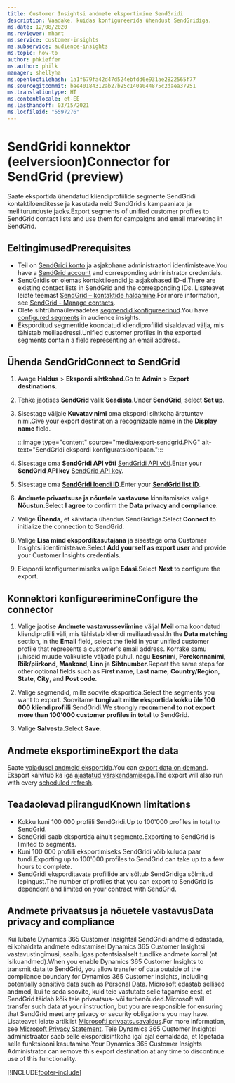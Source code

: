 ```yaml
---
title: Customer Insightsi andmete eksportimine SendGridi
description: Vaadake, kuidas konfigureerida ühendust SendGridiga.
ms.date: 12/08/2020
ms.reviewer: mhart
ms.service: customer-insights
ms.subservice: audience-insights
ms.topic: how-to
author: phkieffer
ms.author: philk
manager: shellyha
ms.openlocfilehash: 1a1f679fa42d47d524ebfdd6e931ae2822565f77
ms.sourcegitcommit: bae40184312ab27b95c140a044875c2daea37951
ms.translationtype: HT
ms.contentlocale: et-EE
ms.lasthandoff: 03/15/2021
ms.locfileid: "5597276"
---
```

# <a name="connector-for-sendgrid-preview"></a><span data-ttu-id="cc0b3-103">SendGridi konnektor (eelversioon)</span><span class="sxs-lookup"><span data-stu-id="cc0b3-103">Connector for SendGrid (preview)</span></span>

<span data-ttu-id="cc0b3-104">Saate eksportida ühendatud kliendiprofiilide segmente SendGridi kontaktiloenditesse ja kasutada neid SendGridis kampaaniate ja meiliturunduste jaoks.</span><span class="sxs-lookup"><span data-stu-id="cc0b3-104">Export segments of unified customer profiles to SendGrid contact lists and use them for campaigns and email marketing in SendGrid.</span></span> 

## <a name="prerequisites"></a><span data-ttu-id="cc0b3-105">Eeltingimused</span><span class="sxs-lookup"><span data-stu-id="cc0b3-105">Prerequisites</span></span>

-   <span data-ttu-id="cc0b3-106">Teil on [SendGridi konto](https://sendgrid.com/) ja asjakohane administraatori identimisteave.</span><span class="sxs-lookup"><span data-stu-id="cc0b3-106">You have a [SendGrid account](https://sendgrid.com/) and corresponding administrator credentials.</span></span>
-   <span data-ttu-id="cc0b3-107">SendGridis on olemas kontaktiloendid ja asjakohased ID-d.</span><span class="sxs-lookup"><span data-stu-id="cc0b3-107">There are existing contact lists in SendGrid and the corresponding IDs.</span></span> <span data-ttu-id="cc0b3-108">Lisateavet leiate teemast [SendGrid – kontaktide haldamine](https://sendgrid.com/docs/ui/managing-contacts/create-and-manage-contacts/#manage-contacts).</span><span class="sxs-lookup"><span data-stu-id="cc0b3-108">For more information, see [SendGrid - Manage contacts](https://sendgrid.com/docs/ui/managing-contacts/create-and-manage-contacts/#manage-contacts).</span></span>
-   <span data-ttu-id="cc0b3-109">Olete sihtrühmaülevaadetes [segmendid konfigureerinud](segments.md).</span><span class="sxs-lookup"><span data-stu-id="cc0b3-109">You have [configured segments](segments.md) in audience insights.</span></span>
-   <span data-ttu-id="cc0b3-110">Eksporditud segmentide koondatud kliendiprofiilid sisaldavad välja, mis tähistab meiliaadressi.</span><span class="sxs-lookup"><span data-stu-id="cc0b3-110">Unified customer profiles in the exported segments contain a field representing an email address.</span></span>

## <a name="connect-to-sendgrid"></a><span data-ttu-id="cc0b3-111">Ühenda SendGrid</span><span class="sxs-lookup"><span data-stu-id="cc0b3-111">Connect to SendGrid</span></span>

1. <span data-ttu-id="cc0b3-112">Avage **Haldus** > **Ekspordi sihtkohad**.</span><span class="sxs-lookup"><span data-stu-id="cc0b3-112">Go to **Admin** > **Export destinations**.</span></span>

1. <span data-ttu-id="cc0b3-113">Tehke jaotises **SendGrid** valik **Seadista**.</span><span class="sxs-lookup"><span data-stu-id="cc0b3-113">Under **SendGrid**, select **Set up**.</span></span>

1. <span data-ttu-id="cc0b3-114">Sisestage väljale **Kuvatav nimi** oma ekspordi sihtkoha äratuntav nimi.</span><span class="sxs-lookup"><span data-stu-id="cc0b3-114">Give your export destination a recognizable name in the **Display name** field.</span></span>

   :::image type="content" source="media/export-sendgrid.PNG" alt-text="SendGridi ekspordi konfiguratsioonipaan.":::

1. <span data-ttu-id="cc0b3-116">Sisestage oma **SendGridi API võti** [SendGridi API võti](https://sendgrid.com/docs/ui/account-and-settings/api-keys/).</span><span class="sxs-lookup"><span data-stu-id="cc0b3-116">Enter your **SendGrid API key** [SendGrid API key](https://sendgrid.com/docs/ui/account-and-settings/api-keys/).</span></span>

1. <span data-ttu-id="cc0b3-117">Sisestage oma **[SendGridi loendi ID](https://sendgrid.com/docs/ui/managing-contacts/create-and-manage-contacts/#manage-contacts)**.</span><span class="sxs-lookup"><span data-stu-id="cc0b3-117">Enter your **[SendGrid list ID](https://sendgrid.com/docs/ui/managing-contacts/create-and-manage-contacts/#manage-contacts)**.</span></span>

1. <span data-ttu-id="cc0b3-118">**Andmete privaatsuse ja nõuetele vastavuse** kinnitamiseks valige **Nõustun**.</span><span class="sxs-lookup"><span data-stu-id="cc0b3-118">Select **I agree** to confirm the **Data privacy and compliance**.</span></span>

1. <span data-ttu-id="cc0b3-119">Valige **Ühenda**, et käivitada ühendus SendGridiga.</span><span class="sxs-lookup"><span data-stu-id="cc0b3-119">Select **Connect** to initialize the connection to SendGrid.</span></span>

1. <span data-ttu-id="cc0b3-120">Valige **Lisa mind ekspordikasutajana** ja sisestage oma Customer Insightsi identimisteave.</span><span class="sxs-lookup"><span data-stu-id="cc0b3-120">Select **Add yourself as export user** and provide your Customer Insights credentials.</span></span>

1. <span data-ttu-id="cc0b3-121">Ekspordi konfigureerimiseks valige **Edasi**.</span><span class="sxs-lookup"><span data-stu-id="cc0b3-121">Select **Next** to configure the export.</span></span>

## <a name="configure-the-connector"></a><span data-ttu-id="cc0b3-122">Konnektori konfigureerimine</span><span class="sxs-lookup"><span data-stu-id="cc0b3-122">Configure the connector</span></span>

1. <span data-ttu-id="cc0b3-123">Valige jaotise **Andmete vastavusseviimine** väljal **Meil** oma koondatud kliendiprofiili väli, mis tähistab kliendi meiliaadressi.</span><span class="sxs-lookup"><span data-stu-id="cc0b3-123">In the **Data matching** section, in the **Email** field, select the field in your unified customer profile that represents a customer's email address.</span></span> <span data-ttu-id="cc0b3-124">Korrake samu juhiseid muude valikuliste väljade puhul, nagu **Eesnimi**, **Perekonnanimi**, **Riik/piirkond**, **Maakond**, **Linn** ja **Sihtnumber**.</span><span class="sxs-lookup"><span data-stu-id="cc0b3-124">Repeat the same steps for other optional fields such as **First name**, **Last name**, **Country/Region**, **State**, **City**, and **Post code**.</span></span>

1. <span data-ttu-id="cc0b3-125">Valige segmendid, mille soovite eksportida.</span><span class="sxs-lookup"><span data-stu-id="cc0b3-125">Select the segments you want to export.</span></span> <span data-ttu-id="cc0b3-126">Soovitame **tungivalt mitte eksportida kokku üle 100 000 kliendiprofiili** SendGridi.</span><span class="sxs-lookup"><span data-stu-id="cc0b3-126">We strongly **recommend to not export more than 100'000 customer profiles in total** to SendGrid.</span></span> 

1. <span data-ttu-id="cc0b3-127">Valige **Salvesta**.</span><span class="sxs-lookup"><span data-stu-id="cc0b3-127">Select **Save**.</span></span>

## <a name="export-the-data"></a><span data-ttu-id="cc0b3-128">Andmete eksportimine</span><span class="sxs-lookup"><span data-stu-id="cc0b3-128">Export the data</span></span>

<span data-ttu-id="cc0b3-129">Saate [vajadusel andmeid eksportida](export-destinations.md).</span><span class="sxs-lookup"><span data-stu-id="cc0b3-129">You can [export data on demand](export-destinations.md).</span></span> <span data-ttu-id="cc0b3-130">Eksport käivitub ka iga [ajastatud värskendamisega](system.md#schedule-tab).</span><span class="sxs-lookup"><span data-stu-id="cc0b3-130">The export will also run with every [scheduled refresh](system.md#schedule-tab).</span></span>

## <a name="known-limitations"></a><span data-ttu-id="cc0b3-131">Teadaolevad piirangud</span><span class="sxs-lookup"><span data-stu-id="cc0b3-131">Known limitations</span></span>

- <span data-ttu-id="cc0b3-132">Kokku kuni 100 000 profiili SendGridi.</span><span class="sxs-lookup"><span data-stu-id="cc0b3-132">Up to 100'000 profiles in total to SendGrid.</span></span>
- <span data-ttu-id="cc0b3-133">SendGridi saab eksportida ainult segmente.</span><span class="sxs-lookup"><span data-stu-id="cc0b3-133">Exporting to SendGrid is limited to segments.</span></span>
- <span data-ttu-id="cc0b3-134">Kuni 100 000 profiili eksportimiseks SendGridi võib kuluda paar tundi.</span><span class="sxs-lookup"><span data-stu-id="cc0b3-134">Exporting up to 100'000 profiles to SendGrid can take up to a few hours to complete.</span></span> 
- <span data-ttu-id="cc0b3-135">SendGridi eksporditavate profiilide arv sõltub SendGridiga sõlmitud lepingust.</span><span class="sxs-lookup"><span data-stu-id="cc0b3-135">The number of profiles that you can export to SendGrid is dependent and limited on your contract with SendGrid.</span></span>

## <a name="data-privacy-and-compliance"></a><span data-ttu-id="cc0b3-136">Andmete privaatsus ja nõuetele vastavus</span><span class="sxs-lookup"><span data-stu-id="cc0b3-136">Data privacy and compliance</span></span>

<span data-ttu-id="cc0b3-137">Kui lubate Dynamics 365 Customer Insightsil SendGridi andmeid edastada, ei kohaldata andmete edastamisel Dynamics 365 Customer Insightsi vastavustingimusi, sealhulgas potentsiaalselt tundlike andmete korral (nt isikuandmed).</span><span class="sxs-lookup"><span data-stu-id="cc0b3-137">When you enable Dynamics 365 Customer Insights to transmit data to SendGrid, you allow transfer of data outside of the compliance boundary for Dynamics 365 Customer Insights, including potentially sensitive data such as Personal Data.</span></span> <span data-ttu-id="cc0b3-138">Microsoft edastab sellised andmed, kui te seda soovite, kuid teie vastutate selle tagamise eest, et SendGrid täidab kõik teie privaatsus- või turbenõuded.</span><span class="sxs-lookup"><span data-stu-id="cc0b3-138">Microsoft will transfer such data at your instruction, but you are responsible for ensuring that SendGrid meet any privacy or security obligations you may have.</span></span> <span data-ttu-id="cc0b3-139">Lisateavet leiate artiklist [Microsofti privaatsusavaldus](https://go.microsoft.com/fwlink/?linkid=396732).</span><span class="sxs-lookup"><span data-stu-id="cc0b3-139">For more information, see [Microsoft Privacy Statement](https://go.microsoft.com/fwlink/?linkid=396732).</span></span>
<span data-ttu-id="cc0b3-140">Teie Dynamics 365 Customer Insightsi administraator saab selle ekspordisihtkoha igal ajal eemaldada, et lõpetada selle funktsiooni kasutamine.</span><span class="sxs-lookup"><span data-stu-id="cc0b3-140">Your Dynamics 365 Customer Insights Administrator can remove this export destination at any time to discontinue use of this functionality.</span></span>


[!INCLUDE[footer-include](../includes/footer-banner.md)]